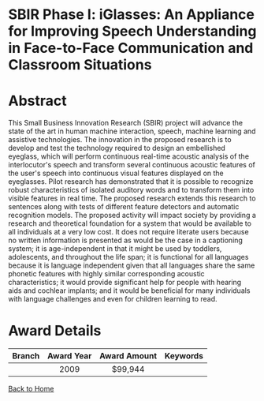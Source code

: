 
SBIR Phase I: iGlasses: An Appliance for Improving Speech Understanding in Face-to-Face Communication and Classroom Situations
==============================================================================================================================

# Abstract


This Small Business Innovation Research (SBIR) project will advance the state of the art in human machine interaction, speech, machine learning and assistive technologies. The innovation in the proposed research is to develop and test the technology required to design an embellished eyeglass, which will perform continuous real-time acoustic analysis of the interlocutor's speech and transform several continuous acoustic features of the user's speech into continuous visual features displayed on the eyeglasses. Pilot research has demonstrated that it is possible to recognize robust characteristics of isolated auditory words and to transform them into visible features in real time. The proposed research extends this research to sentences along with tests of different feature detectors and automatic recognition models.  The proposed activity will impact society by providing a research and theoretical foundation for a system that would be available to all individuals at a very low cost. It does not require literate users because no written information is presented as would be the case in a  captioning system; it is age-independent in that it might be used by toddlers, adolescents, and throughout the life span; it is functional for all languages because it is language independent given that all languages share the same phonetic features with highly similar corresponding acoustic characteristics; it would provide significant help for people with hearing aids and cochlear implants; and it would be beneficial for many individuals with language challenges and even for children learning to read.  

# Award Details

|Branch|Award Year|Award Amount|Keywords|
| :---: | :---: | :---: | :---: |
||2009|$99,944||
  
  


[Back to Home](https://github.com/chrischow/dod_sbir_awards#112)